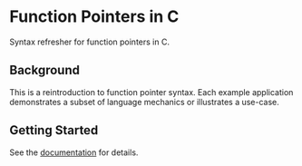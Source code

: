 # Function Pointers in C

Syntax refresher for function pointers in C.

## Background

This is a reintroduction to function pointer syntax.
Each example application demonstrates a subset of language mechanics
or illustrates a use-case.

## Getting Started

See the [documentation](https://kevinwmatthews.github.io/c-function_pointers/setup.html) for details.

